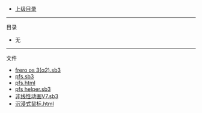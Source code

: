 - [上级目录](../)

---

目录

- 无

---

文件

- [frero os 3(α2).sb3](./frero_os_3(α2).sb3)
- [pfs.sb3](./pfs.sb3)
- [pfs.html](./pfs.html)
- [pfs helper.sb3](./pfs_helper.html)
- [非线性动画V7.sb3](./非线性动画V7.sb3)
- [沉浸式鼠标.html](./沉浸式鼠标.html)
